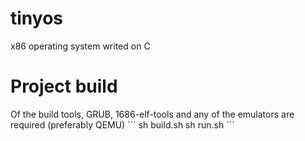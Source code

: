 # tinyos
x86 operating system writed on C
<h1>Project build</h1>
Of the build tools, GRUB, 1686-elf-tools and any of the emulators are required (preferably QEMU)
```
sh build.sh
sh run.sh
```
